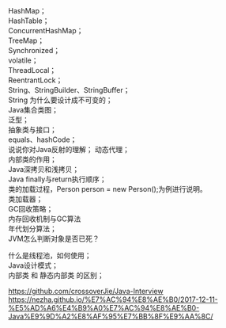 HashMap；  
HashTable；  
ConcurrentHashMap；  
TreeMap；  
Synchronized；  
volatile；  
ThreadLocal；  
ReentrantLock；  
String、StringBuilder、StringBuffer；  
String 为什么要设计成不可变的；  
Java集合类图；  
泛型；  
抽象类与接口；  
equals、hashCode；  
说说你对Java反射的理解； 
动态代理；   
内部类的作用；  
Java深拷贝和浅拷贝；  
Java finally与return执行顺序；  
类的加载过程，Person person = new Person();为例进行说明。  
类加载器；  
GC回收策略；  
内存回收机制与GC算法  
年代划分算法；  
JVM怎么判断对象是否已死？  

什么是线程池，如何使用；  
Java设计模式；  
内部类 和 静态内部类 的区别；  

https://github.com/crossoverJie/Java-Interview  
https://nezha.github.io/%E7%AC%94%E8%AE%B0/2017-12-11-%E5%AD%A6%E4%B9%A0%E7%AC%94%E8%AE%B0-Java%E9%9D%A2%E8%AF%95%E7%BB%8F%E9%AA%8C/  

